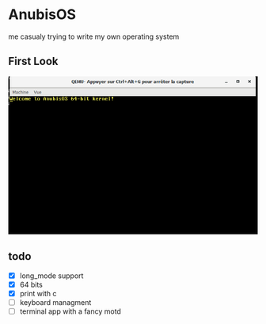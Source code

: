 # AnubisOS
me casualy trying to write my own operating system
## First Look
![screenshot](https://github.com/Plep-m/AnubisOS/blob/main/preview/First_screen_anubisOs.PNG)
## todo
 - [x] long_mode support
 - [x] 64 bits
 - [x] print with c
 - [ ] keyboard managment
 - [ ] terminal app with a fancy motd
